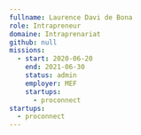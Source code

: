 ```yaml
---
fullname: Laurence Davi de Bona
role: Intrapreneur
domaine: Intraprenariat
github: null
missions:
  - start: 2020-06-20
    end: 2021-06-30
    status: admin
    employer: MEF
    startups:
      - proconnect
startups:
  - proconnect
---
```

